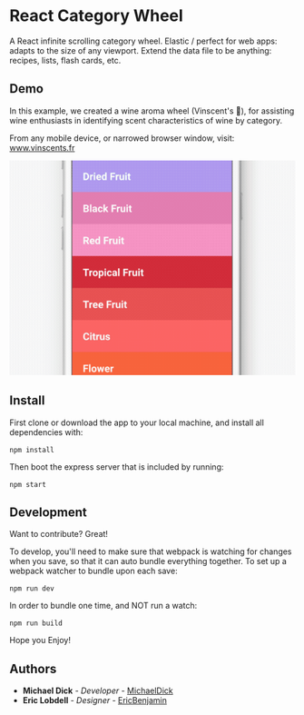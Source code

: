 # React Category Wheel

A React infinite scrolling category wheel. Elastic / perfect for web apps: adapts to the size of any viewport. Extend the data file to be anything: recipes, lists, flash cards, etc.


## Demo

In this example, we created a wine aroma wheel (Vinscent's 🍷), for assisting wine enthusiasts in identifying scent characteristics of wine by category.

From any mobile device, or narrowed browser window, visit: <a href="http://www.vinscents.fr">www.vinscents.fr</a>

![Category Wheel Demo](/screenshot.gif)


## Install

First clone or download the app to your local machine, and install all dependencies with:

```
npm install
```

Then boot the express server that is included by running:

```
npm start
```

## Development

Want to contribute? Great!

To develop, you'll need to make sure that webpack is watching for changes when you save, so that it can auto bundle everything together. To set up a webpack watcher to bundle upon each save:

```
npm run dev
```

In order to bundle one time, and NOT run a watch:

```
npm run build
```

Hope you Enjoy!

## Authors

* **Michael Dick** - *Developer* - [MichaelDick](https://github.com/michaeldick)
* **Eric Lobdell** - *Designer* - [EricBenjamin](https://github.com/EricBenjamin)
